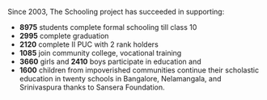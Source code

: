 Since 2003, The Schooling project has succeeded in supporting:

* **8975** students complete formal schooling till class 10
* **2995** complete graduation
* **2120** complete II PUC with 2 rank holders
* **1085** join community college, vocational training
* **3660** girls and **2410** boys participate in education and
* **1600** children from impoverished communities continue their scholastic education in twenty schools in Bangalore, Nelamangala, and Srinivaspura thanks to Sansera Foundation.
